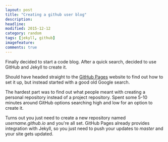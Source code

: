 ```yaml
---
layout: post
title: "Creating a github user blog"
description:
headline:
modified: 2015-12-12
category: random
tags: [jekyll, github]
imagefeature:
comments: true
---
```


Finally decided to start a code blog. After a quick search, decided to use GitHub and Jekyll to create it.

Should have headed straight to the [GitHub Pages](https://pages.github.com/) website to find out how to set it up, but instead started with a good old Google search.

The hardest part was to find out what people meant with creating a personal repository instead of a project repository. Spent some 5-10 minutes around GitHub options searching high and low for an option to create it.

Turns out you just need to create a new repository named *username.github.io* and you're all set. GitHub Pages already provides integration with Jekyll, so you just need to push your updates to *master* and your site gets updated.
